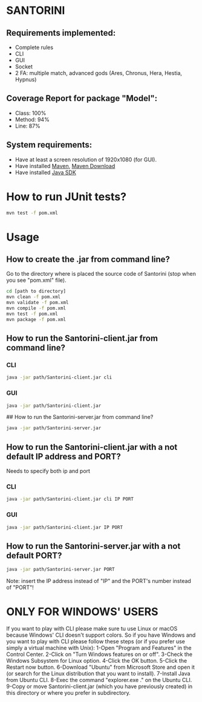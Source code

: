 # SANTORINI

## Requirements implemented:
- Complete rules
- CLI
- GUI
- Socket
- 2 FA: multiple match, advanced gods (Ares, Chronus, Hera, Hestia, Hypnus)

## Coverage Report for package "Model":
- Class: 100%
- Method: 94%
- Line: 87%

## System requirements:
 - Have at least a screen resolution of 1920x1080 (for GUI).
- Have installed [Maven](https://maven.apache.org/), [Maven Download](http://maven.apache.org/download.cgi)
- Have installed [Java SDK](https://www.oracle.com/it/java/technologies/javase-downloads.html)

# How to run JUnit tests?
```bash
mvn test -f pom.xml
```


# Usage

## How to create the .jar from command line?
Go to the directory where is placed the source code of Santorini (stop when you see "pom.xml" file).
```bash
cd [path to directory]
mvn clean -f pom.xml
mvn validate -f pom.xml
mvn compile -f pom.xml
mvn test -f pom.xml
mvn package -f pom.xml
```

## How to run the Santorini-client.jar from command line?
### CLI
```bash
java -jar path/Santorini-client.jar cli
```
### GUI
```bash
java -jar path/Santorini-client.jar
```

## How to run the Santorini-server.jar from command line?

```bash
java -jar path/Santorini-server.jar
```

## How to run the Santorini-client.jar with a not default IP address and PORT?
Needs to specify both ip and port
### CLI
```bash
java -jar path/Santorini-client.jar cli IP PORT
```
### GUI
```bash
java -jar path/Santorini-client.jar IP PORT
```

## How to run the Santorini-server.jar with a not default PORT?
```bash
java -jar path/Santorini-server.jar PORT
```

Note: insert the IP address instead of "IP" and the PORT's number instead of "PORT"!

# ONLY FOR WINDOWS' USERS
If you want to play with CLI please make sure tu use Linux or macOS because Windows' CLI doesn't support colors.
So if you have Windows and you want to play with CLI please follow these steps (or if you prefer use simply a virtual machine with Unix):
  1-Open "Program and Features" in the Control Center.
  2-Click on "Turn Windows features on or off".
  3-Check the Windows Subsystem for Linux option.
  4-Click the OK button.
  5-Click the Restart now button.
  6-Download "Ubuntu" from Microsoft Store and open it (or search for the Linux distribution that you want to install).
  7-Install Java from Ubuntu CLI.
  8-Exec the command "explorer.exe ." on the Ubuntu CLI.
  9-Copy or move Santorini-client.jar (which you have previously created) in this directory or where you prefer in subdirectory.
